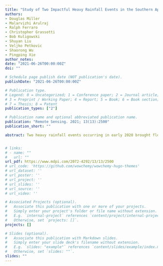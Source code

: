 ```yaml
---
title: "Study of Two Impactful Heavy Rainfall Events in the Southern Appalachian Mountains during Early 2020, Part II; Regional Overview, Rainfall Evolution, and Satellite QPE Utility"
authors:
- Douglas Miller
- Malarvizhi Arulraj
- Ralph Ferraro
- Christopher Grassotti 
- Bob Kuligowski 
- Shuyan Liu 
- Veljko Petkovic 
- Shaorong Wu
- Pingping Xie
author_notes:
date: "2021-06-26T00:00:00Z"
doi: ""

# Schedule page publish date (NOT publication's date).
publishDate: "2021-06-26T00:00:00Z"

# Publication type.
# Legend: 0 = Uncategorized; 1 = Conference paper; 2 = Journal article;
# 3 = Preprint / Working Paper; 4 = Report; 5 = Book; 6 = Book section;
# 7 = Thesis; 8 = Patent
publication_types: ["2"]

# Publication name and optional abbreviated publication name.
publication: "Remote Sensing. 2021; 13(13):2500"
publication_short: ""

abstract: Two heavy rainfall events occurring in early 2020 brought flooding, flash flooding, strong winds, and tornadoes to the southern Appalachian Mountains. Part I of the study examined large-scale atmospheric contributions to the atmospheric river-influenced events and subsequent societal impacts. Contrary to expectations based on previous work in this region, the event having a lower event accumulation and shorter duration resulted in a greater number of triggered landslides and prolonged downstream flooding outside of the mountains. One purpose of this study (Part II) is to examine the local atmospheric conditions contributing to the rather unusual surface response to the shorter duration heavy rainfall event of 12–13 April 2020. A second purpose of this study is to investigate the utility of several spaced-based QPE and vertical atmospheric profile methods in illuminating some of the atmospheric conditions unique to the April event. The embedded mesoscale convective elements in the warm sector of the April event were larger and of longer duration than of the other event in February 2020, leading to sustained periods of convective rain rates. The environment of the April event was convectively unstable, and the resulting available potential energy was sustained by relatively dry airstreams at the 700 hPa level, continuously overriding the moist air stream at low levels attributed to an atmospheric river.


# links:
# - name: ""
#   url: ""
url_pdf: https://www.mdpi.com/2072-4292/13/13/2500
# url_code: 'https://github.com/wowchemy/wowchemy-hugo-themes'
# url_dataset: ''
# url_poster: ''
# url_project: ''
# url_slides: ''
# url_source: ''
# url_video: ''

# Associated Projects (optional).
#   Associate this publication with one or more of your projects.
#   Simply enter your project's folder or file name without extension.
#   E.g. `internal-project` references `content/project/internal-project/index.md`.
#   Otherwise, set `projects: []`.
projects: []

# Slides (optional).
#   Associate this publication with Markdown slides.
#   Simply enter your slide deck's filename without extension.
#   E.g. `slides: "example"` references `content/slides/example/index.md`.
#   Otherwise, set `slides: ""`.
slides: ""
---
```



